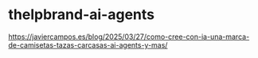 # thelpbrand-ai-agents
https://javiercampos.es/blog/2025/03/27/como-cree-con-ia-una-marca-de-camisetas-tazas-carcasas-ai-agents-y-mas/
